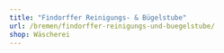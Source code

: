 ```yaml
---
title: "Findorffer Reinigungs- & Bügelstube"
url: /bremen/findorffer-reinigungs-und-buegelstube/
shop: Wäscherei
---
```

